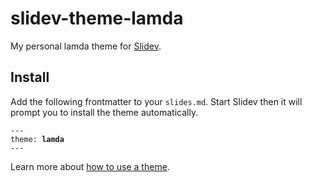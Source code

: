 # slidev-theme-lamda

My personal lamda theme for [Slidev](https://github.com/slidevjs/slidev).

## Install

Add the following frontmatter to your `slides.md`. Start Slidev then it will prompt you to install the theme automatically.

<pre><code>---
theme: <b>lamda</b>
---</code></pre>

Learn more about [how to use a theme](https://sli.dev/themes/use).